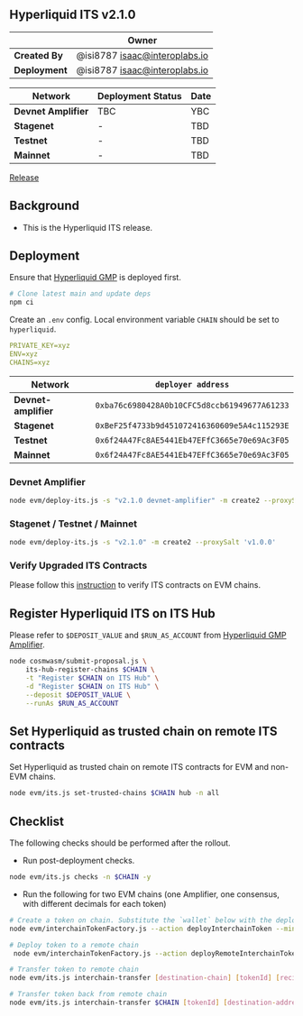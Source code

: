 ## Hyperliquid ITS v2.1.0

|                | **Owner**                          |
| -------------- | ---------------------------------- |
| **Created By** | @isi8787 <isaac@interoplabs.io> |
| **Deployment** | @isi8787 <isaac@interoplabs.io>  |

| **Network**          | **Deployment Status** | **Date**   |
| -------------------- | --------------------- | ---------- |
| **Devnet Amplifier** | TBC             | YBC |
| **Stagenet**         | -                     | TBD        |
| **Testnet**          | -                     | TBD        |
| **Mainnet**          | -                     | TBD        |

[Release](https://github.com/axelarnetwork/interchain-token-service/releases/tag/v2.1.0)

## Background

- This is the Hyperliquid ITS release.

## Deployment

Ensure that [Hyperliquid GMP](../evm/2025-03-Hyperliquid-GMP-v6.0.4.md) is deployed first.

```bash
# Clone latest main and update deps
npm ci
```

Create an `.env` config. Local environment variable `CHAIN` should be set to `hyperliquid`.

```yaml
PRIVATE_KEY=xyz
ENV=xyz
CHAINS=xyz
```

| Network              | `deployer address`                           |
| -------------------- | -------------------------------------------- |
| **Devnet-amplifier** | `0xba76c6980428A0b10CFC5d8ccb61949677A61233` |
| **Stagenet**         | `0xBeF25f4733b9d451072416360609e5A4c115293E` |
| **Testnet**          | `0x6f24A47Fc8AE5441Eb47EFfC3665e70e69Ac3F05` |
| **Mainnet**          | `0x6f24A47Fc8AE5441Eb47EFfC3665e70e69Ac3F05` |

### Devnet Amplifier

```bash
node evm/deploy-its.js -s "v2.1.0 devnet-amplifier" -m create2 --proxySalt 'v1.0.0 devnet-amplifier'
```

### Stagenet / Testnet / Mainnet

```bash
node evm/deploy-its.js -s "v2.1.0" -m create2 --proxySalt 'v1.0.0'
```

### Verify Upgraded ITS Contracts

Please follow this [instruction](https://github.com/axelarnetwork/axelar-contract-deployments/tree/main/evm#contract-verification) to verify ITS contracts on EVM chains.

## Register Hyperliquid ITS on ITS Hub

Please refer to `$DEPOSIT_VALUE` and `$RUN_AS_ACCOUNT` from [Hyperliquid GMP Amplifier](../cosmwasm/2025-04-Hyperliquid-GMP-v6.0.4.md).

```bash
node cosmwasm/submit-proposal.js \
    its-hub-register-chains $CHAIN \
    -t "Register $CHAIN on ITS Hub" \
    -d "Register $CHAIN on ITS Hub" \
    --deposit $DEPOSIT_VALUE \
    --runAs $RUN_AS_ACCOUNT
```

## Set Hyperliquid as trusted chain on remote ITS contracts

Set Hyperliquid as trusted chain on remote ITS contracts for EVM and non-EVM chains.

```bash
node evm/its.js set-trusted-chains $CHAIN hub -n all
```

## Checklist

The following checks should be performed after the rollout.

- Run post-deployment checks.

```bash
node evm/its.js checks -n $CHAIN -y
```

- Run the following for two EVM chains (one Amplifier, one consensus, with different decimals for each token)

```bash
# Create a token on chain. Substitute the `wallet` below with the deployer key
node evm/interchainTokenFactory.js --action deployInterchainToken --minter [minter-address] --name "test" --symbol "TST" --decimals 6 --initialSupply 10000 --salt "salt1234" -n $CHAIN

# Deploy token to a remote chain
 node evm/interchainTokenFactory.js --action deployRemoteInterchainToken --destinationChain [destination-chain] --salt "salt1234" --gasValue 1000000000000000000 -y -n $CHAIN

# Transfer token to remote chain
node evm/its.js interchain-transfer [destination-chain] [tokenId] [recipient] 1 --gasValue 1000000000000000000 -n $CHAIN

# Transfer token back from remote chain
node evm/its.js interchain-transfer $CHAIN [tokenId] [destination-address] 1 --gasValue 1000000000000000000 -n [destination-chain]
```